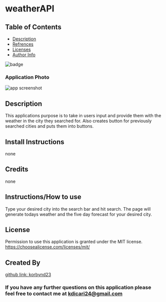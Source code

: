 # weatherAPI

## Table of Contents

- [Description](#Description)
- [Refrences](#references)
- [Licenses](#license)
- [Author Info](#license)

![badge](https://img.shields.io/badge/license-MIT-brightorange)



### Application Photo
![app screenshot](./assets/css/imgs/webApp.png)


## Description
This applications purpose is to take in users input and provide them with the weather in the city they searched for. Also creates button for previously searched cities and puts them into buttons.


## Install Instructions
none

## Credits
none

## Instructions/How to use

Type your desired city into the search bar and hit search. The page will generate todays weather and the five day forecast for your desired city.

## License
Permission to use this application is granted under the MIT license. https://choosealicense.com/licenses/mit/

## Created By
[github link: korbynd23](https://github.com/korbynd23)

### If you have any further questions on this application please feel free to contact me at kdicari24@gmail.com
  